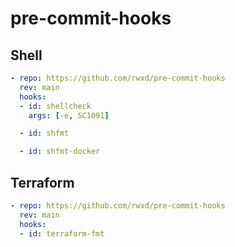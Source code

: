 # pre-commit-hooks

## Shell

```yaml
- repo: https://github.com/rwxd/pre-commit-hooks
  rev: main
  hooks:
  - id: shellcheck
    args: [-e, SC1091]

  - id: shfmt

  - id: shfmt-docker
```

## Terraform

```yaml
- repo: https://github.com/rwxd/pre-commit-hooks
  rev: main
  hooks:
  - id: terraform-fmt
```
